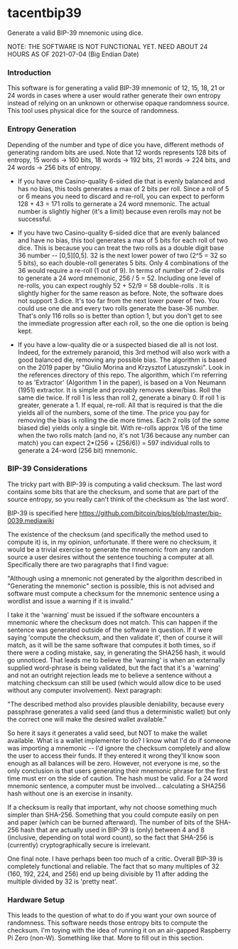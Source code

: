 # tacentbip39
Generate a valid BIP-39 mnemonic using dice.

NOTE: THE SOFTWARE IS NOT FUNCTIONAL YET. NEED ABOUT 24 HOURS AS OF 2021-07-04 (Big Endian Date)

### Introduction
This software is for generating a valid BIP-39 mnemonic of 12, 15, 18, 21 or 24 words in cases where a user
would rather generate their own entropy instead of relying on an unknown or otherwise opaque randomness source. This tool
uses physical dice for the source of randomness.

### Entropy Generation
Depending of the number and type of dice you have, different methods of generating random bits are used.
Note that 12 words represents 128 bits of entropy, 15 words -> 160 bits, 18 words -> 192 bits, 21 words -> 224 bits, and 24 words -> 256 bits of entropy.

* If you have one Casino-quality 6-sided die that is evenly balanced and has no bias, this tools generates a max of 2 bits
per roll. Since a roll of 5 or 6 means you need to discard and re-roll, you can expect to perform 128 + 43 = 171 rolls to
gernerate a 24 word mnemonic. The actual number is slightly higher (it's a limit) because even rerolls may not be successful.

* If you have two Casino-quality 6-sided dice that are evenly balanced and have no bias, this tool generates a max of 5 bits
for each roll of two dice. This is because you can treat the two rolls as a double digit base 36 number -- [0,5][0,5]. 32 is
the next lower power of two (2^5 = 32 so 5 bits), so each double-roll generates 5 bits. Only 4 combinations of the 36 would require
a re-roll (1 out of 9). In terms of number of 2-die rolls to generate a 24 word mnemonic, 256 / 5 = 52. Including one level of re-rolls, you
can expect roughly 52 + 52/9 = 58 double-rolls . It is slightly higher for the same reason as before. Note, the software does not
support 3 dice. It's too far from the next lower power of two. You could use one die and every two rolls generate the base-36 number.
That's only 116 rolls so is better than option 1, but you don't get to see the immediate progression after each roll, so the one die
option is being kept.

* If you have a low-quality die or a suspected biased die all is not lost. Indeed, for the extremely paranoid, this 3rd method will also
work with a good balanced die, removing any possible bias. The algorithm is based on the 2019 paper by
"Giulio Morina and Krzysztof Latuszynski". Look in the references directory of this repo. The algorithm, which I'm referring
to as 'Extractor' (Algorithm 1 in the paper), is based on a Von Neumann (1951) extractor. It is simple and provably removes skew/bias.
Roll the same die twice. If roll 1 is less than roll 2, generate a binary 0. If roll 1 is greater, generate a 1. If equal, re-roll.
All that is required is that the die yields all of the numbers, some of the time. The price you pay for removing the bias is rolling
the die more times. Each 2 rolls (of the _same_ biased die) yields only a single bit. With re-rolls approx 1/6 of the time when the
two rolls match (and no, it's not 1/36 because any number can match) you can expect 2*(256 + (256/6)) = 597 individual rolls to
generate a 24-word (256 bit) mnemonic.

### BIP-39 Considerations
The tricky part with BIP-39 is computing a valid checksum. The last word contains some bits that are the
checksum, and some that are part of the source entropy, so you really can't think of the checksum as 'the last word'.

BIP-39 is specified here https://github.com/bitcoin/bips/blob/master/bip-0039.mediawiki

The existence of the checksum (and specifically the method used to compute it) is, in my opinion, unfortunate.
If there were no checksum, it would be a trivial exercise to generate the mnemonic from any random source a
user desires without the sentence touching a computer at all. Specifically there are two paragraphs that I find
vague:

"Although using a mnemonic not generated by the algorithm described in "Generating the mnemonic" section is possible,
this is not advised and software must compute a checksum for the mnemonic sentence using a wordlist and issue a
warning if it is invalid."

I take it the 'warning' must be issued if the software encounters a mnemonic where the checksum does not match. This
can happen if the sentence was generated outside of the software in question. If it were saying 'compute the
checksum, and then validate it', then of course it will match, as it will be the same software that computes it both
times, so if there were a coding mistake, say, in generating the SHA256 hash, it would go unnoticed. That leads me to
believe the 'warning' is when an externally supplied word-phrase is being validated, but the fact that it's a 'warning'
and not an outright rejection leads me to believe a sentence without a matching checksum can still be used (which
would allow dice to be used without any computer involvement). Next paragraph:

"The described method also provides plausible deniability, because every passphrase generates a valid seed (and thus
a deterministic wallet) but only the correct one will make the desired wallet available."

So here it says it generates a valid seed, but NOT to make the wallet available. What is a wallet implementer to do?
I know what I'd do if someone was importing a mnemonic -- I'd ignore the checksum completely and allow the user to
access their funds. If they entered it wrong they'll know soon enough as all balances will be zero. However, not
everyone is me, so the only conclusion is that users generating their mnemonic phrase for the first time must err
on the side of caution. The hash must be valid. For a 24 word mnemonic sentence, a computer must be involved...
calculating a SHA256 hash without one is an exercise in insanity.

If a checksum is really that important, why not choose something much simpler than SHA-256. Something that you could compute easily on pen and paper (which can be burned afterward). The number of bits of the SHA-256 hash that are actually used in BIP-39 is (only) between 4 and 8 (inclusive, depending on total word count), so the fact that SHA-256 is
(currently) cryptographically secure is irrelevant.

One final note. I have perhaps been too much of a critic. Overall BIP-39 is completely functional and reliable. The fact that so many multiples of 32 (160, 192, 224, and 256) end up being divisible by 11 after adding the multiple divided by 32 is 'pretty neat'.

### Hardware Setup
This leads to the question of what to do if you want your own source of randomness. This software needs those entropy
bits to compute the checksum. I'm toying with the idea of running it on an air-gapped Raspberry Pi Zero (non-W). Something
like that. More to fill out in this section.
